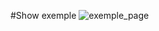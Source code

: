 #Show exemple
![exemple_page](https://cdn.discordapp.com/attachments/500661995188518912/973591537810276352/devChallenges.jpg)
